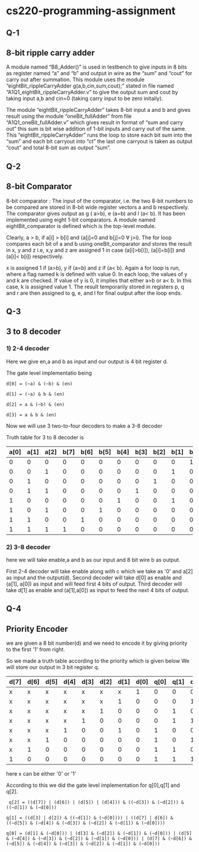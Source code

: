 # cs220-programming-assignment
## Q-1
## 8-bit ripple carry adder



A module named “B8_Adder()” is used in testbench to give inputs in 8 bits as register named “a” and “b” and output in wire as the “sum” and “cout” for carry out after summation.
This module uses the module “eightBit_rippleCarryAdder g(a,b,cin,sum,cout);”  stated in file named “A1Q1_eightBit_rippleCarryAdder.v” to give the output sum and cout by taking input a,b and cin=0 (taking carry input to be zero initaily).

The module “eightBit_rippleCarryAdder” takes 8-bit input a and b and gives result using the module “oneBit_fullAdder” from file “A1Q1_oneBit_fullAdder.v” which gives result in format of “sum and carry out” this sum is bit wise addition of 1-bit inputs and carry out of the same.
This “eightBit_rippleCarryAdder” runs the loop  to store each bit sum into the “sum” and each bit carryout into “ct” the last one carryout is taken as output “cout” and total 8-bit sum as output “sum”.

## Q-2
## 8-bit Comparator

8-bit comparator : The input of the comparator, i.e. the two 8-bit numbers to be compared are stored in 8-bit wide register vectors a and b respectively. The comparator gives output as g ( a>b), e (a=b) and l (a< b). It has been implemented using eight 1-bit comparators. A module named eightBit_comparator is defined which is the top-level module. 

Clearly, a > b, if a[i] > b[i] and (a[j]=0 and b[j]=0 ∀ j>i). The for loop compares each bit of a and b using oneBit_comparator and stores the result in x, y and z i.e, x,y and z are assigned 1 in case (a[i]>b[i]), (a[i]=b[i]) and (a[i]< b[i]) respectively. 

x is assigned 1 if (a>b), y if (a=b) and z if (a< b). Again a for loop is run, where a flag named k is defined with value 0. In each loop, the values of y and k are checked. If value of y is 0, it implies that either a>b or a< b. In this case, k is assigned value 1. The result temporarily stored in registers p, q and r are then assigned to g, e, and l for final output after the loop ends.

## Q-3
## 3 to 8 decoder

### 1) 2-4 decoder 

Here we give en,a and b as input and our output is 4 bit register d.

The gate level implementatio being
```
d[0] = (~a) & (~b) & (en)
```
```
d[1] = (~a) & b & (en)
```
```
d[2] = a & (~b) & (en)
```
```
d[3] = a & b & (en)
```

Now we will use 3 two-to-four decoders to make a 3-8 decoder

Truth table for 3 to 8 decoder is

| a[0] | a[1] | a[2] | b[7] | b[6] | b[5] | b[4] | b[3] | b[2] | b[1] | b[0] |
| ---- | ---- | ---- | ---- | ---- | ---- | ---- | ---- | ---- | ---- | ---- |
| 0    | 0    | 0    | 0    | 0    | 0    | 0    | 0    | 0    | 0    | 1    |
| 0    | 0    | 1    | 0    | 0    | 0    | 0    | 0    | 0    | 1    | 0    |
| 0    | 1    | 0    | 0    | 0    | 0    | 0    | 0    | 1    | 0    | 0    |
| 0    | 1    | 1    | 0    | 0    | 0    | 0    | 1    | 0    | 0    | 0    |
| 1    | 0    | 0    | 0    | 0    | 0    | 1    | 0    | 0    | 1    | 0    |
| 1    | 0    | 1    | 0    | 0    | 1    | 0    | 0    | 0    | 0    | 0    |
| 1    | 1    | 0    | 0    | 1    | 0    | 0    | 0    | 0    | 0    | 0    |
| 1    | 1    | 1    | 1    | 0    | 0    | 0    | 0    | 0    | 0    | 0    |

### 2) 3-8 decoder

here we will take enable,a and b as our input and 8 bit wire b as output.

First 2-4 decoder will take enable along with c which we take as '0' and a[2] as input and the output(d).
Second decoder will take d[0] as enable and (a[1], a[0]) as input and will feed first 4 bits of output.
Third decoder will take d[1] as enable and (a[1],a[0]) as input to feed the next 4 bits of output.

## Q-4
## Priority Encoder

we are given a 8 bit number(d) and we need to encode it by giving priority to the first '1' from right.

So we made a truth table according to the priority which is given below
We will store our output in 3 bit register q.

| d[7] | d[6] | d[5] | d[4] | d[3] | d[2] | d[1] | d[0] | q[0] | q[1] | q[2] |
| ---- | ---- | ---- | ---- | ---- | ---- | ---- | ---- | ---- | ---- | ---- |
| x    | x    | x    | x    | x    | x    | x    | 1    | 0    | 0    | 0    |
| x    | x    | x    | x    | x    | x    | 1    | 0    | 0    | 0    | 1    |
| x    | x    | x    | x    | x    | 1    | 0    | 0    | 0    | 1    | 0    |
| x    | x    | x    | x    | 1    | 0    | 0    | 0    | 0    | 1    | 1    |
| x    | x    | x    | 1    | 0    | 0    | 1    | 0    | 1    | 0    | 0    |
| x    | x    | 1    | 0    | 0    | 0    | 0    | 0    | 1    | 0    | 1    |
| x    | 1    | 0    | 0    | 0    | 0    | 0    | 0    | 1    | 1    | 0    |
| 1    | 0    | 0    | 0    | 0    | 0    | 0    | 0    | 1    | 1    | 1    |

here x can be either '0' or '1'

According to this we did the gate level implementation for q[0],q[1] and q[2].

``` q[2] = ((d[7]) | (d[6]) | (d[5]) | (d[4])) & ((~d[3]) & (~d[2])) & ((~d[1]) & (~d[0]))```</br>
```
q[1] = ((d[3] | d[2]) & ((~d[1]) & (~d[0]))) | ((d[7] | d[6]) & ((~d[5]) & (~d[4]) & (~d[3]) & (~d[2]) & (~d[1]) & (~d[0])))
```
```
q[0] = (d[1] & (~d[0])) | (d[3] & (~d[2]) & (~d[1]) & (~d[0])) | (d[5] & (~d[4]) & (~d[3]) & (~d[2]) & (~d[1]) & (~d[0])) | (d[7] & (~d[6]) & (~d[5]) & (~d[4]) & (~d[3]) & (~d[2]) & (~d[1]) & (~d[0]))
```







